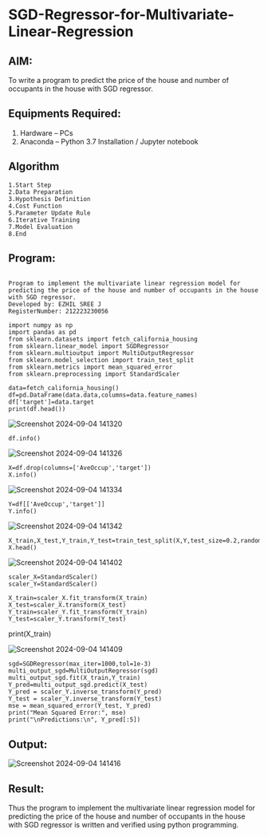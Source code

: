 # SGD-Regressor-for-Multivariate-Linear-Regression

## AIM:
To write a program to predict the price of the house and number of occupants in the house with SGD regressor.

## Equipments Required:
1. Hardware – PCs
2. Anaconda – Python 3.7 Installation / Jupyter notebook

## Algorithm
```
1.Start Step
2.Data Preparation
3.Hypothesis Definition
4.Cost Function 
5.Parameter Update Rule 
6.Iterative Training 
7.Model Evaluation 
8.End
```
## Program:
```

Program to implement the multivariate linear regression model for predicting the price of the house and number of occupants in the house with SGD regressor.
Developed by: EZHIL SREE J
RegisterNumber: 212223230056

import numpy as np
import pandas as pd
from sklearn.datasets import fetch_california_housing
from sklearn.linear_model import SGDRegressor
from sklearn.multioutput import MultiOutputRegressor
from sklearn.model_selection import train_test_split
from sklearn.metrics import mean_squared_error
from sklearn.preprocessing import StandardScaler

data=fetch_california_housing()
df=pd.DataFrame(data.data,columns=data.feature_names)
df['target']=data.target
print(df.head())
```
![Screenshot 2024-09-04 141320](https://github.com/user-attachments/assets/8883c91c-9315-4a4b-b022-fcb3d7caf3f5)
~~~
df.info()
~~~
![Screenshot 2024-09-04 141326](https://github.com/user-attachments/assets/68f1ff5e-688d-4192-90ed-de3ab70f1ffd)
```
X=df.drop(columns=['AveOccup','target'])
X.info()
```
![Screenshot 2024-09-04 141334](https://github.com/user-attachments/assets/48a3a046-c509-4aff-be9f-27acf064cbcd)
```
Y=df[['AveOccup','target']]
Y.info()
```
![Screenshot 2024-09-04 141342](https://github.com/user-attachments/assets/e926b7c4-dd05-4188-bbe7-fe69912303ac)
```
X_train,X_test,Y_train,Y_test=train_test_split(X,Y,test_size=0.2,random_state=42)
X.head()
```
![Screenshot 2024-09-04 141402](https://github.com/user-attachments/assets/6a80e029-dc8b-407e-9813-d92ad0d8015f)
```
scaler_X=StandardScaler()
scaler_Y=StandardScaler()

X_train=scaler_X.fit_transform(X_train)
X_test=scaler_X.transform(X_test)
Y_train=scaler_Y.fit_transform(Y_train)
Y_test=scaler_Y.transform(Y_test)
```
print(X_train)

![Screenshot 2024-09-04 141409](https://github.com/user-attachments/assets/989301ca-c7bf-40d0-a1d0-b2fe647597d3)

```
sgd=SGDRegressor(max_iter=1000,tol=1e-3)
multi_output_sgd=MultiOutputRegressor(sgd)
multi_output_sgd.fit(X_train,Y_train)
Y_pred=multi_output_sgd.predict(X_test)
Y_pred = scaler_Y.inverse_transform(Y_pred)
Y_test = scaler_Y.inverse_transform(Y_test)
mse = mean_squared_error(Y_test, Y_pred)
print("Mean Squared Error:", mse)
print("\nPredictions:\n", Y_pred[:5])

```

## Output:
![Screenshot 2024-09-04 141416](https://github.com/user-attachments/assets/04a3ffe6-d120-4d58-8cab-f6c9cf6220f3)



## Result:
Thus the program to implement the multivariate linear regression model for predicting the price of the house and number of occupants in the house with SGD regressor is written and verified using python programming.
